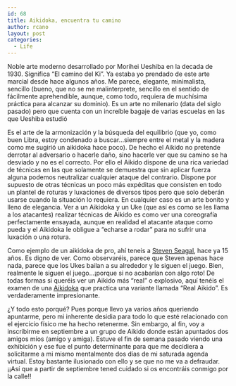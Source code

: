 ```yaml
---
id: 68
title: Aikidoka, encuentra tu camino
author: rcano
layout: post
categories:
  - Life
---
```

<div style="clear: both; text-align: center;">
</div>

Noble arte moderno desarrollado por Morihei Ueshiba en la decada de 1930. Significa &#8220;El camino del Ki&#8221;. Ya estaba yo prendado de este arte marcial desde hace algunos años. Me parece, elegante, minimalista, sencillo (bueno, que no se me malinterprete, sencillo en el sentido de fácilmente aprehendible, aunque, como todo, requiera de muchísima práctica para alcanzar su dominio). Es un arte no milenario (data del siglo pasado) pero que cuenta con un increíble bagaje de varias escuelas en las que Ueshiba estudió

Es el arte de la armonización y la búsqueda del equilibrio (que yo, como buen Libra, estoy condenado a buscar&#8230;siempre entre el metal y la madera como me sugirió un aikidoka hace poco). De hecho el Aikido no pretende derrotar al adversario o hacerle daño, sino hacerle ver que su camino se ha desviado y no es el correcto. Por ello el Aikido dispone de una rica variedad de técnicas en las que solamente se demuestra que sin aplicar fuerza alguna podemos neutralizar cualquier ataque del contrario. Dispone por supuesto de otras técnicas un poco más expéditas que consisten en todo un plantel de roturas y luxaciones de diversos tipos pero que solo deberán usarse cuando la situación lo requiera. En cualquier caso es un arte bonito y lleno de elegancia. Ver a un Aikidoka y un Uke (que así es como se les llama a los atacantes) realizar técnicas de Aikido es como ver una coreografía perfectamente ensayada, aunque en realidad el atacante ataque como pueda y el Aikidoka le obligue a &#8220;echarse a rodar&#8221; para no sufrir una luxación o una rotura.

Como ejemplo de un aikidoka de pro, ahí teneis a [Steven Seagal][1], hace ya 15 años. Es digno de ver. Como observaréis, parece que Steven apenas hace nada, parece que los Ukes bailan a su alrededor y le siguen el juego. Bien, realmente le siguen el juego&#8230;¡porque si no acabarían con algo roto! De todas formas si queréis ver un Aikido más &#8220;real&#8221; o explosivo, aquí tenéis el examen de una [Aikidoka][2] que practica una variante llamada &#8220;Real Aikido&#8221;. Es verdaderamente impresionante.

¿Y todo esto porqué? Pues porque llevo ya varios años queriendo apuntarme, pero mi inherente desidia para todo lo que esté relacionado con el ejercicio físico me ha hecho retenerme. Sin embargo, al fin, voy a inscribirme en septiembre a un grupo de Aikido donde están apuntados dos amigos míos (amigo y amiga). Estuve el fin de semana pasado viendo una exhibición y ese fue el punto determinante para que me decidiera a solicitarme a mi mismo mentalmente dos días de mi saturada agenda virtual. Estoy bastante ilusionado con ello y se que no me va a defraudar. ¡¡Así que a partir de septiembre tened cuidado si os encontráis conmigo por la calle!!

 [1]: http://youtube.com/watch?v=cwFwSIMmq4g
 [2]: http://youtube.com/watch?v=X3E0rERorxs
